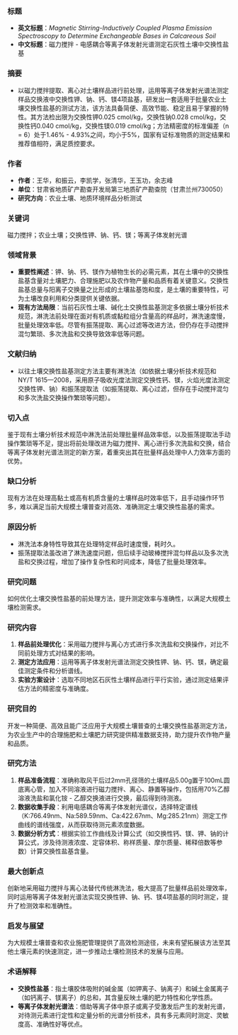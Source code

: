### 标题
- **英文标题**：*Magnetic Stirring-Inductively Coupled Plasma Emission Spectroscopy to Determine Exchangeable Bases in Calcareous Soil*  
- **中文标题**：磁力搅拌 - 电感耦合等离子体发射光谱测定石灰性土壤中交换性盐基

### 摘要
- 以磁力搅拌提取、离心对土壤样品进行前处理，运用等离子体发射光谱法测定样品交换液中交换性钾、钠、钙、镁4项盐基，研发出一套适用于批量农业土壤交换性盐基的测试方法，该方法具备简便、高效节能、稳定且易于掌握的特性。其方法检出限为交换性钾0.025 cmol/kg，交换性钠0.028 cmol/kg，交换性钙0.040 cmol/kg，交换性镁0.019 cmol/kg；方法精密度的标准偏差（n = 6）处于1.46% - 4.93%之间，均小于5%，国家有证标准物质的测定结果和推荐值相符，满足质控要求。

### 作者
- **作者**：王华，和振云，李凯学，张清华，王玉功，余志峰
- **单位**：甘肃省地质矿产勘查开发局第三地质矿产勘查院（甘肃兰州730050）
- **研究方向**：农业土壤、地质环境样品分析测试

### 关键词
磁力搅拌；农业土壤；交换性钾、钠、钙、镁；等离子体发射光谱

### 领域背景
- **重要性阐述**：钾、钠、钙、镁作为植物生长的必需元素，其在土壤中的交换性盐基含量对土壤肥力、合理施肥以及农作物产量和品质有着关键意义。交换性盐基总量与阳离子交换量之比形成的土壤盐基饱和度，是土壤的重要特性，可为土壤改良利用和分类提供关键依据。
- **现有方法局限**：当前石灰性土壤、碱化土交换性盐基测定多依据土壤分析技术规范，淋洗法前处理在面对有机质或黏粒组分含量高的样品时，淋洗速度慢，批量处理效率低。尽管有振荡提取、离心过滤等改进方法，但仍存在手动搅拌混匀繁琐、多次洗盐和交换导致效率低等问题。

### 文献归纳
- 以往土壤交换性盐基测定方法主要有淋洗法（如依据土壤分析技术规范和NY/T 1615—2008，采用原子吸收光度法测定交换性钙、镁，火焰光度法测定交换性钾、钠）和振荡提取法（如振荡提取、离心过滤，但存在手动搅拌混匀和多次洗盐交换操作繁琐等问题）。

### 切入点
鉴于现有土壤分析技术规范中淋洗法前处理批量样品效率低，以及振荡提取法手动操作繁琐等不足，提出将前处理改进为磁力搅拌、离心进行多次洗盐和交换，结合等离子体发射光谱法测定的新方案，着重突出其在批量样品处理中人力效率方面的优势。

### 缺口分析
现有方法在处理高黏土或高有机质含量的土壤样品时效率低下，且手动操作环节多，难以满足当前大规模土壤普查对高效、准确测定土壤交换性盐基的需求。

### 原因分析
- 淋洗法本身特性导致其在处理特定样品时速度慢，耗时久。
- 振荡提取法虽改进了淋洗速度问题，但后续手动玻棒搅拌混匀样品以及多次洗盐和交换过程，增加了操作复杂性和时间成本，降低了批量处理效率。

### 研究问题
如何优化土壤交换性盐基的前处理方法，提升测定效率与准确性，以满足大规模土壤检测需求。

### 研究内容
1. **样品前处理优化**：采用磁力搅拌与离心方式进行多次洗盐和交换操作，对比不同前处理方式对结果的影响。
2. **测定方法应用**：运用等离子体发射光谱法测定交换性钾、钠、钙、镁，确定最佳测定条件和分析谱线。
3. **实验方案设计**：选取不同地区石灰性土壤样品进行平行实验，通过测定结果评估方法的精密度与准确度。

### 研究目的
开发一种简便、高效且能广泛应用于大规模土壤普查的土壤交换性盐基测定方法，为农业生产中的合理施肥和土壤肥力研究提供精准数据支持，助力提升农作物产量和品质。

### 研究方法
1. **样品准备流程**：准确称取风干后过2mm孔径筛的土壤样品5.00g置于100mL圆底离心管，加入不同溶液进行磁力搅拌、离心、静置等操作，包括用70%乙醇溶液洗盐和氯化铵 - 乙醇交换液进行交换，最后得到待测液。
2. **数据收集手段**：利用电感耦合等离子体发射光谱仪，选择特定谱线（K:766.49nm、Na:589.59nm、Ca:422.67nm、Mg:285.21nm）测定工作曲线的谱线强度，从而获取待测元素浓度数据。
3. **数据分析方式**：根据实验工作曲线及计算公式（如交换性钙、镁、钾、钠的计算公式，涉及待测液浓度、定容体积、称样质量、摩尔质量、稀释倍数等参数）计算交换性盐基含量。

### 最大创新点
创新地采用磁力搅拌与离心法替代传统淋洗法，极大提高了批量样品前处理效率，同时运用等离子体发射光谱法实现交换性钾、钠、钙、镁4项盐基的同时测定，提升了检测效率和准确性。

### 启发与展望
为大规模土壤普查和农业施肥管理提供了高效检测途径，未来有望拓展该方法至其他土壤元素的快速测定，进一步推动土壤检测技术的发展与应用。

### 术语解释
- **交换性盐基**：指土壤胶体吸附的碱金属（如钾离子、钠离子）和碱土金属离子（如钙离子、镁离子）的总和，其含量反映土壤的肥力特性和化学性质。
- **等离子体发射光谱法**：借助等离子体中原子或离子受激发后产生的发射光谱，对待测元素进行定性和定量分析的光谱分析技术，具有多元素同时测定、灵敏度高、准确性好等优点。